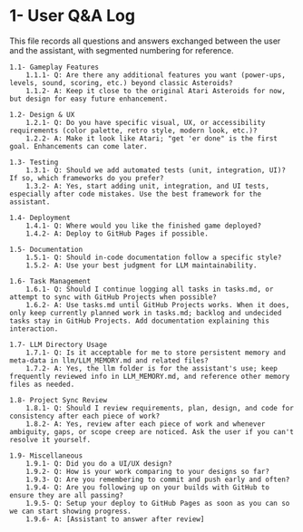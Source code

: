 
# 1- User Q&A Log

This file records all questions and answers exchanged between the user and the assistant, with segmented numbering for reference.

    1.1- Gameplay Features
        1.1.1- Q: Are there any additional features you want (power-ups, levels, sound, scoring, etc.) beyond classic Asteroids?
        1.1.2- A: Keep it close to the original Atari Asteroids for now, but design for easy future enhancement.

    1.2- Design & UX
        1.2.1- Q: Do you have specific visual, UX, or accessibility requirements (color palette, retro style, modern look, etc.)?
        1.2.2- A: Make it look like Atari; "get 'er done" is the first goal. Enhancements can come later.

    1.3- Testing
        1.3.1- Q: Should we add automated tests (unit, integration, UI)? If so, which frameworks do you prefer?
        1.3.2- A: Yes, start adding unit, integration, and UI tests, especially after code mistakes. Use the best framework for the assistant.

    1.4- Deployment
        1.4.1- Q: Where would you like the finished game deployed?
        1.4.2- A: Deploy to GitHub Pages if possible.

    1.5- Documentation
        1.5.1- Q: Should in-code documentation follow a specific style?
        1.5.2- A: Use your best judgment for LLM maintainability.

    1.6- Task Management
        1.6.1- Q: Should I continue logging all tasks in tasks.md, or attempt to sync with GitHub Projects when possible?
        1.6.2- A: Use tasks.md until GitHub Projects works. When it does, only keep currently planned work in tasks.md; backlog and undecided tasks stay in GitHub Projects. Add documentation explaining this interaction.

    1.7- LLM Directory Usage
        1.7.1- Q: Is it acceptable for me to store persistent memory and meta-data in llm/LLM_MEMORY.md and related files?
        1.7.2- A: Yes, the llm folder is for the assistant's use; keep frequently reviewed info in LLM_MEMORY.md, and reference other memory files as needed.

    1.8- Project Sync Review
        1.8.1- Q: Should I review requirements, plan, design, and code for consistency after each piece of work?
        1.8.2- A: Yes, review after each piece of work and whenever ambiguity, gaps, or scope creep are noticed. Ask the user if you can't resolve it yourself.

    1.9- Miscellaneous
        1.9.1- Q: Did you do a UI/UX design?
        1.9.2- Q: How is your work comparing to your designs so far?
        1.9.3- Q: Are you remembering to commit and push early and often?
        1.9.4- Q: Are you following up on your builds with GitHub to ensure they are all passing?
        1.9.5- Q: Setup your deploy to GitHub Pages as soon as you can so we can start showing progress.
        1.9.6- A: [Assistant to answer after review]
